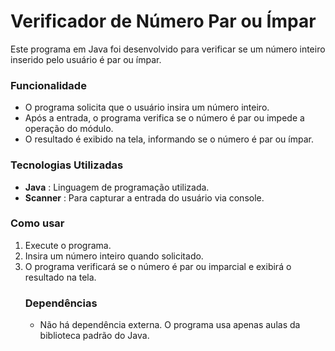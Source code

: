 <h1>Verificador de Número Par ou Ímpar</h1>
<p>Este programa em Java foi desenvolvido para verificar se um número inteiro inserido pelo usuário é par ou ímpar.</p>
<h3>Funcionalidade</h3>
<ul>
  <li>O programa solicita que o usuário insira um número inteiro.</li>
  <li>Após a entrada, o programa verifica se o número é par ou impede a operação do módulo.</li>
  <li>O resultado é exibido na tela, informando se o número é par ou ímpar.</li>
</ul>

<h3>Tecnologias Utilizadas</h3>
<ul>
  <li><strong>Java</strong> : Linguagem de programação utilizada.</li>
  <li><strong>Scanner</strong> : Para capturar a entrada do usuário via console.</li>
</ul>

<h3>Como usar</h3>
<ol>
  <li>Execute o programa.</li>
  <li>Insira um número inteiro quando solicitado.</li>
  <li>O programa verificará se o número é par ou imparcial e exibirá o resultado na tela.</li>
</li>

<h3>Dependências</h3>
<ul>
  <li>Não há dependência externa. O programa usa apenas aulas da biblioteca padrão do Java.</li>
</ul>
